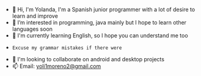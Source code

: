 - 👋 Hi, I'm Yolanda, I'm a Spanish junior programmer with a lot of desire to learn and improve
- 👀 I’m interested in programming, java mainly but I hope to learn other languages soon
- 🌱 I'm currently learning English, so I hope you can understand me too
-     Excuse my grammar mistakes if there were
- 💞️ I'm looking to collaborate on android and desktop projects
- 📫 Email: yoli1moreno2@gmail.com
